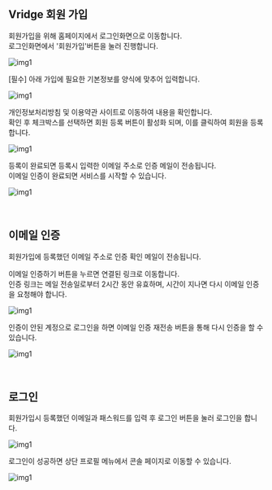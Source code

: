 ## Vridge 회원 가입

회원가입을 위해 홈페이지에서 로그인화면으로 이동합니다.  
로그인화면에서 '회원가입'버튼을 눌러 진행합니다.  

![img1](https://raw.githubusercontent.com/vazilcompany/vridge-docs/main/guide/img/getting_started/sign_in_and_sign_up_01.png)  

[필수] 아래 가입에 필요한 기본정보를 양식에 맞추어 입력합니다.

![img1](https://raw.githubusercontent.com/vazilcompany/vridge-docs/main/guide/img/getting_started/sign_in_and_sign_up_02.png)  

개인정보처리방침 및 이용약관 사이트로 이동하여 내용을 확인합니다.  
확인 후 체크박스를 선택하면 회원 등록 버튼이 활성화 되며, 이를 클릭하여 회원을 등록합니다.

![img1](https://raw.githubusercontent.com/vazilcompany/vridge-docs/main/guide/img/getting_started/sign_in_and_sign_up_03.png)  

등록이 완료되면 등록시 입력한 이메일 주소로 인증 메일이 전송됩니다.  
이메일 인증이 완료되면 서비스를 시작할 수 있습니다.

![img1](https://raw.githubusercontent.com/vazilcompany/vridge-docs/main/guide/img/getting_started/sign_in_and_sign_up_04.png)  

<br>


## 이메일 인증

회원가입에 등록했던 이메일 주소로 인증 확인 메일이 전송됩니다.

이메일 인증하기 버튼을 누르면 연결된 링크로 이동합니다.  
인증 링크는 메일 전송일로부터 2시간 동안 유효하며, 시간이 지나면 다시 이메일 인증을 요청해야 합니다.

![img1](https://raw.githubusercontent.com/vazilcompany/vridge-docs/main/guide/img/getting_started/sign_in_and_sign_up_05.png)  

인증이 안된 계정으로 로그인을 하면 이메일 인증 재전송 버튼을 통해 다시 인증을 할 수 있습니다.

![img1](https://raw.githubusercontent.com/vazilcompany/vridge-docs/main/guide/img/getting_started/sign_in_and_sign_up_06.png)  

<br>


## 로그인

회원가입시 등록했던 이메일과 패스워드를 입력 후 로그인 버튼을 눌러 로그인을 합니다.

![img1](https://raw.githubusercontent.com/vazilcompany/vridge-docs/main/guide/img/getting_started/sign_in_and_sign_up_07.png)  


로그인이 성공하면 상단 프로필 메뉴에서 콘솔 페이지로 이동할 수 있습니다.

![img1](https://raw.githubusercontent.com/vazilcompany/vridge-docs/main/guide/img/getting_started/sign_in_and_sign_up_08.png)  
